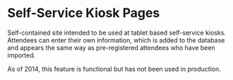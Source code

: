 Self-Service Kiosk Pages
========================

Self-contained site intended to be used at tablet based self-service kiosks. Attendees can enter 
their own information, which is added to the database and appears the same way as pre-registered 
attendees who have been imported.

As of 2014, this feature is functional but has not been used in production.